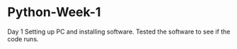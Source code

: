 # Python-Week-1
Day 1 
Setting up PC and installing software. Tested the software to see if the code runs. 

